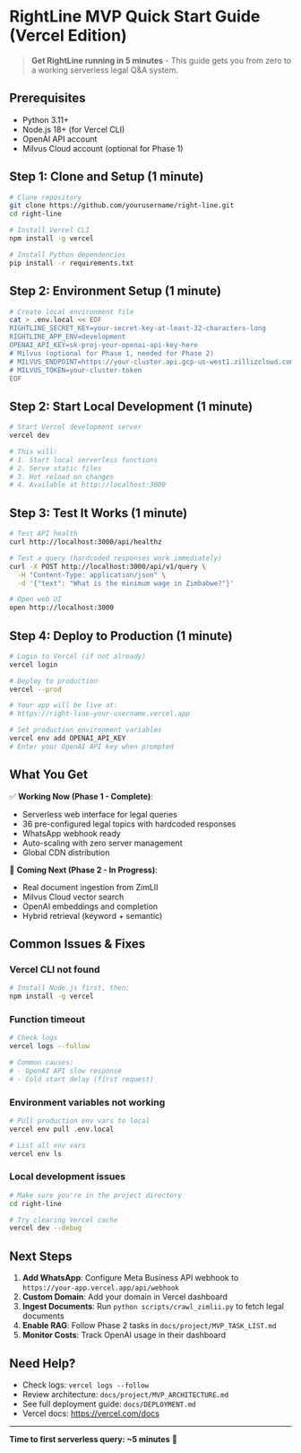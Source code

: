 # RightLine MVP Quick Start Guide (Vercel Edition)

> **Get RightLine running in 5 minutes** - This guide gets you from zero to a working serverless legal Q&A system.

## Prerequisites
- Python 3.11+
- Node.js 18+ (for Vercel CLI)
- OpenAI API account
- Milvus Cloud account (optional for Phase 1)

## Step 1: Clone and Setup (1 minute)
```bash
# Clone repository
git clone https://github.com/yourusername/right-line.git
cd right-line

# Install Vercel CLI
npm install -g vercel

# Install Python dependencies
pip install -r requirements.txt
```

## Step 2: Environment Setup (1 minute)
```bash
# Create local environment file
cat > .env.local << EOF
RIGHTLINE_SECRET_KEY=your-secret-key-at-least-32-characters-long
RIGHTLINE_APP_ENV=development
OPENAI_API_KEY=sk-proj-your-openai-api-key-here
# Milvus (optional for Phase 1, needed for Phase 2)
# MILVUS_ENDPOINT=https://your-cluster.api.gcp-us-west1.zillizcloud.com
# MILVUS_TOKEN=your-cluster-token
EOF
```

## Step 2: Start Local Development (1 minute)
```bash
# Start Vercel development server
vercel dev

# This will:
# 1. Start local serverless functions
# 2. Serve static files
# 3. Hot reload on changes
# 4. Available at http://localhost:3000
```

## Step 3: Test It Works (1 minute)
```bash
# Test API health
curl http://localhost:3000/api/healthz

# Test a query (hardcoded responses work immediately)
curl -X POST http://localhost:3000/api/v1/query \
  -H "Content-Type: application/json" \
  -d '{"text": "What is the minimum wage in Zimbabwe?"}'

# Open web UI
open http://localhost:3000
```

## Step 4: Deploy to Production (1 minute)
```bash
# Login to Vercel (if not already)
vercel login

# Deploy to production
vercel --prod

# Your app will be live at:
# https://right-line-your-username.vercel.app

# Set production environment variables
vercel env add OPENAI_API_KEY
# Enter your OpenAI API key when prompted
```

## What You Get
✅ **Working Now (Phase 1 - Complete)**:
- Serverless web interface for legal queries
- 36 pre-configured legal topics with hardcoded responses
- WhatsApp webhook ready
- Auto-scaling with zero server management
- Global CDN distribution

🔴 **Coming Next (Phase 2 - In Progress)**:
- Real document ingestion from ZimLII
- Milvus Cloud vector search
- OpenAI embeddings and completion
- Hybrid retrieval (keyword + semantic)

## Common Issues & Fixes

### Vercel CLI not found
```bash
# Install Node.js first, then:
npm install -g vercel
```

### Function timeout
```bash
# Check logs
vercel logs --follow

# Common causes:
# - OpenAI API slow response
# - Cold start delay (first request)
```

### Environment variables not working
```bash
# Pull production env vars to local
vercel env pull .env.local

# List all env vars
vercel env ls
```

### Local development issues
```bash
# Make sure you're in the project directory
cd right-line

# Try clearing Vercel cache
vercel dev --debug
```

## Next Steps
1. **Add WhatsApp**: Configure Meta Business API webhook to `https://your-app.vercel.app/api/webhook`
2. **Custom Domain**: Add your domain in Vercel dashboard
3. **Ingest Documents**: Run `python scripts/crawl_zimlii.py` to fetch legal documents
4. **Enable RAG**: Follow Phase 2 tasks in `docs/project/MVP_TASK_LIST.md`
5. **Monitor Costs**: Track OpenAI usage in their dashboard

## Need Help?
- Check logs: `vercel logs --follow`
- Review architecture: `docs/project/MVP_ARCHITECTURE.md`
- See full deployment guide: `docs/DEPLOYMENT.md`
- Vercel docs: https://vercel.com/docs

---
**Time to first serverless query: ~5 minutes** 🚀
